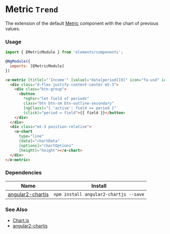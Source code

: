 # Metric `Trend`

The extension of the default [Metric](/?selectedKind=Components/Metric&selectedStory=Default) component with the chart of previous values.

<!-- STORY -->

### Usage
```js
import { EMetricModule } from 'elements/components';

@NgModule({
  imports: [EMetricModule]
})
```
```html
<e-metric [title]="'Income'" [value]="data[period][0]" icon="fa-usd" iconDark={{true}}>
  <div class="d-flex justify-content-center mt-3">
    <div class="btn-group">
      <button
        *ngFor="let field of periods"
        class="btn btn-sm btn-outline-secondary"
        [ngClass]="{ 'active': field == period }"
        (click)="period = field">{{ field }}</button>
    </div>
  </div>
  <div class="mt-3 position-relative">
    <e-chart
      type="line"
      [data]="chartData"
      [options]="chartOptions"
      [height]="height"></e-chart>
  </div>
</e-metric>
```

### Dependencies

| Name        | Install    |
|-------------|---------|
| [angular2-chartjs](https://github.com/emn178/angular2-chartjs) | `npm install angular2-chartjs --save` |

### See Also
- [Chart.js](http://www.chartjs.org/)
- [angular2-chartjs](https://github.com/emn178/angular2-chartjs)
